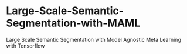 # Large-Scale-Semantic-Segmentation-with-MAML
Large Scale Semantic Segmentation with Model Agnostic Meta Learning with Tensorflow
